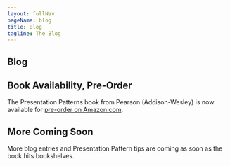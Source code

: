 ```yaml
---
layout: fullNav
pageName: blog
title: Blog
tagline: The Blog
---
```


<article>
	<h1>Blog</h1>
	<section>
		<h2>Book Availability, Pre-Order</h2>
		<p>
			The Presentation Patterns book from Pearson (Addison-Wesley) is now available for <a href="http://www.amazon.com/Presentation-Patterns-Information-Alchemy-Presentations/dp/0321820800/ref=sr_1_2?s=books&ie=UTF8&qid=1326465927&sr=1-2">pre-order on Amazon.com</a>.
		</p>
	</section>
	<section>
		<h2>More Coming Soon</h2>
		<p>
			More blog entries and Presentation Pattern tips are coming as soon as the book hits bookshelves.
		</p>
	</section>
</article>